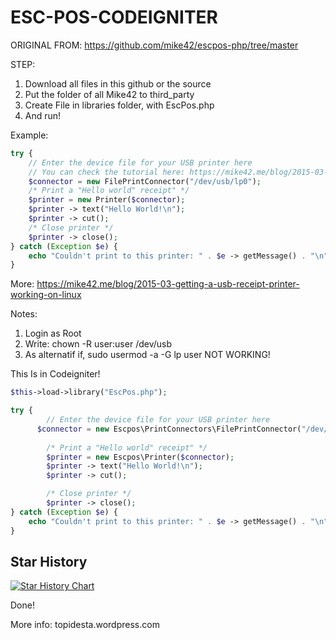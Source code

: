 # ESC-POS-CODEIGNITER

ORIGINAL FROM:
https://github.com/mike42/escpos-php/tree/master

STEP:
1. Download all files in this github or the source
2. Put the folder of all Mike42 to third_party
3. Create File in libraries folder, with EscPos.php
4. And run!

Example:

~~~PHP
try {
    // Enter the device file for your USB printer here
    // You can check the tutorial here: https://mike42.me/blog/2015-03-getting-a-usb-receipt-printer-working-on-linux
    $connector = new FilePrintConnector("/dev/usb/lp0");
    /* Print a "Hello world" receipt" */
    $printer = new Printer($connector);
    $printer -> text("Hello World!\n");
    $printer -> cut();
    /* Close printer */
    $printer -> close();
} catch (Exception $e) {
    echo "Couldn't print to this printer: " . $e -> getMessage() . "\n";
}
~~~

More: https://mike42.me/blog/2015-03-getting-a-usb-receipt-printer-working-on-linux

Notes: 
1. Login as Root
2. Write: chown -R user:user /dev/usb
3. As alternatif if, sudo usermod -a -G lp user NOT WORKING!

This Is in Codeigniter!
~~~PHP
$this->load->library("EscPos.php");

try {
		// Enter the device file for your USB printer here
	  $connector = new Escpos\PrintConnectors\FilePrintConnector("/dev/usb/lp0");
		   
		/* Print a "Hello world" receipt" */
		$printer = new Escpos\Printer($connector);
		$printer -> text("Hello World!\n");
		$printer -> cut();

		/* Close printer */
		$printer -> close();
} catch (Exception $e) {
	echo "Couldn't print to this printer: " . $e -> getMessage() . "\n";
}
~~~

## Star History

[![Star History Chart](https://api.star-history.com/svg?repos=rsuppersahabatan/ESC-POS&type=Date)](https://star-history.com/#rsuppersahabatan/ESC-POS&Date)


Done!

More info: topidesta.wordpress.com
